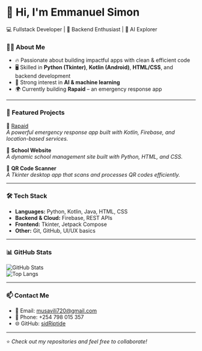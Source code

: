 # 👋 Hi, I'm Emmanuel Simon

💻 Fullstack Developer | 🚀 Backend Enthusiast | 🤖 AI Explorer  

### 👨‍💻 About Me
- 🔥 Passionate about building impactful apps with clean & efficient code  
- 🖥️ Skilled in **Python (Tkinter)**, **Kotlin (Android)**, **HTML/CSS**, and backend development  
- 🤖 Strong interest in **AI & machine learning**  
- 🌍 Currently building **Rapaid** – an emergency response app  

---

### 🚀 Featured Projects
🔹 [Rapaid](https://github.com/sidRiptide/rapaid)  
*A powerful emergency response app built with Kotlin, Firebase, and location-based services.*  

🔹 **School Website**  
*A dynamic school management site built with Python, HTML, and CSS.*  

🔹 **QR Code Scanner**  
*A Tkinter desktop app that scans and processes QR codes efficiently.*  

---

### 🛠️ Tech Stack
- **Languages:** Python, Kotlin, Java, HTML, CSS  
- **Backend & Cloud:** Firebase, REST APIs  
- **Frontend:** Tkinter, Jetpack Compose  
- **Other:** Git, GitHub, UI/UX basics  

---

### 📊 GitHub Stats
![GitHub Stats](https://github-readme-stats.vercel.app/api?username=sidRiptide&show_icons=true&theme=tokyonight)  
![Top Langs](https://github-readme-stats.vercel.app/api/top-langs/?username=sidRiptide&layout=compact&theme=tokyonight)  

---

### 📫 Contact Me
- 📧 Email: musavili720@gmail.com  
- 📱 Phone: +254 798 015 357  
- 🌐 GitHub: [sidRiptide](https://github.com/sidRiptide)  

---
⭐️ *Check out my repositories and feel free to collaborate!*  
